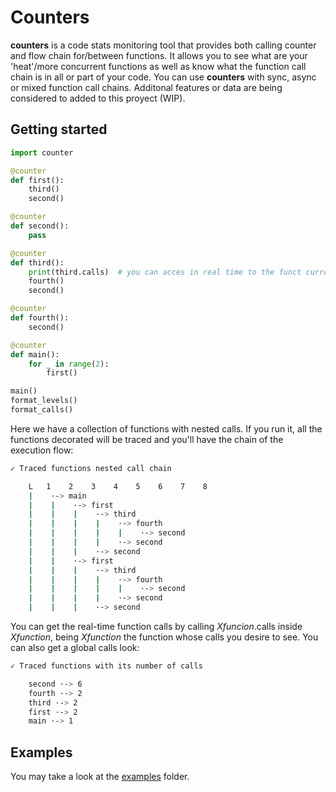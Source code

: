 # Counters
**counters** is a code stats monitoring tool that provides both calling counter and flow chain for/between functions. It allows you to see what are your 'heat'/more concurrent functions as well as know what the function call chain is in all or part of your code.
You can use **counters** with sync, async or mixed function call chains.
Additonal features or data are being considered to added to this proyect (WIP).

## Getting started

```python
import counter

@counter
def first():
    third()
    second()

@counter
def second():
    pass

@counter
def third():
    print(third.calls)  # you can acces in real time to the funct current calls!
    fourth()
    second()

@counter
def fourth():
    second()

@counter
def main():
    for _ in range(2):
        first()

main()
format_levels()
format_calls()
```

Here we have a collection of functions with nested calls. If you run it, all the functions decorated will be traced and you'll have the chain of the execution flow:

```bash
✓ Traced functions nested call chain

    L   1    2    3    4    5    6    7    8
    |    ·-> main
    |    |    ·-> first
    |    |    |    ·-> third
    |    |    |    |    ·-> fourth
    |    |    |    |    |    ·-> second
    |    |    |    |    ·-> second
    |    |    |    ·-> second
    |    |    ·-> first
    |    |    |    ·-> third
    |    |    |    |    ·-> fourth
    |    |    |    |    |    ·-> second
    |    |    |    |    ·-> second
    |    |    |    ·-> second
```

You can get the real-time function calls by calling *Xfuncion*.calls inside *Xfunction*, being *Xfunction* the function whose calls you desire to see.
You can also get a global calls look:

```bash
✓ Traced functions with its number of calls

    second ·-> 6
    fourth ·-> 2
    third ·-> 2
    first ·-> 2
    main ·-> 1
  ```

## Examples
You may take a look at the [examples](https://github.com/mavaras/counters/examples) folder.
